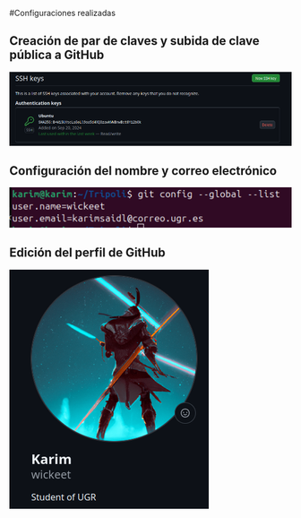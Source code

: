 #Configuraciones realizadas

## Creación de par de claves y subida de clave pública a GitHub

![Subida de la clave pública a GitHub](imagenes/clave.png)

## Configuración del nombre y correo electrónico

![Nombre y correo configurado](imagenes/nombre_correo.png)

## Edición del perfil de GitHub

![Perfil de GitHub](imagenes/perfil.png)
